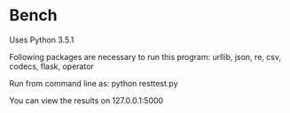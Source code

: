 # Bench

Uses Python 3.5.1 

Following packages are necessary to run this program:
  urllib, json, re, csv, codecs, flask, operator

Run from command line as:
  python resttest.py

You can view the results on 127.0.0.1:5000
